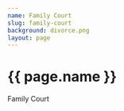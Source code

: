 ```yaml
---
name: Family Court
slug: family-court
background: divorce.png
layout: page
---
```

<h1>{{ page.name }}</h1>
<p>Family Court</p>
